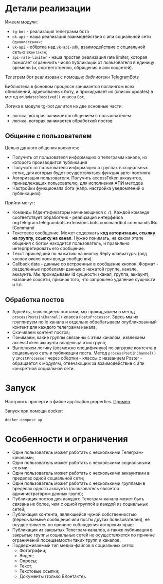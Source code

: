 # Детали реализации

Имеем модули:

* `tg-bot` - реализация телеграмм бота
* `ok-api` - наша реализация взаимодействия с апи социальной сети `Одноклассники`;
* `vk-api` - обёртка над `vk-api-sdk`, взаимодействие с социальной сетью `ВКонтакте`;
* `api-rate-limiter` - наша простая реализация rate limiter, которая помогает ограничить число публикаций от
  пользователя в единицу времени (и, соответственно, обращения к апи соцсетей).

Телеграм бот реализован с помощью библиотеки [TelegramBots](https://github.com/rubenlagus/TelegramBots)

Библиотека в фоновом процессе занимается поллингом всех обновлений, адресованных боту, и прокидывает их (список updates)
в метод `onUpdatesReceived()` класса `Bot`.

Логика в модуле tg-bot делится на две основные части:

* логика, которая занимается общением с пользователем
* логика, которая занимается обработкой постов

## Общение с пользователем

Целью данного общения являются:

* Получить от пользователя информацию о телеграмм канале, из которого производится публикация
* Получить от пользователя информацию о группах в социальных сетях, для которых будет осуществляться функция
  авто-постинга
* Авторизация пользователя. Получить accessToken аккаунтов, принадлежащих пользователю, для исполнения АПИ методов
* Настройки функционала бота (напр. настройка уведомлений о публикациях)

Прийти могут:

- Команды (Идентификаторы начинающиеся с `/`). Каждой команде соответствует обработчик - реализация интерфейса
  org.telegram.telegrambots.extensions.bots.commandbot.commands.IBotCommand
- Текстовое сообщение. Может содержать **код авторизации, ссылку на группу, ссылку на канал**. Нужно понимать, на каком
  этапе общения с ботом находится пользователь, и правильно интерпретировать его сообщение.
- Tекст пришедший по нажатию на кнопку Reply клавиатуры (ряд кнопок около поля ввода сообщения).
- Callback data - данные со встроенных в сообщение кнопок. Формат - разделённые пробелами данные о нажатой группе,
  канале, аккаунте. Мы прокидываем id сущности (канал, группа, аккаунт), название соцсети, признак того, что запрошено
  удаление сущности и т.п.

## Обработка постов

* Адпейты, являющиеся постами, мы прокидываем в метод `processPostsInChannel()` класса `PostsProcessor`. Здесь мы их
  группируем по id канала и отдельно обрабатываем опубликованный контент для каждого телеграмм канала;
* Скачиваем контент постов;
* Понимаем, какие группы связанны с этим каналом, извлекаем accessToken аккаунта владельца этих групп;
* Выполняем логику (возможно специфичную) по загрузке контента в социальную сеть и публикации поста.
  Метод `processPostInChannel()` у `IPostProcessor` через обёртки - классы с названием Poster - обращается к модулям,
  отвечающим за взаимодействие с апи конкретной социальной сети.

# Запуск

Настроить проперти в файле application.properties. [Пример](application.properties.demo)

Запуск при помощи docker:

```
docker-compose up
```

# Особенности и ограничения

* Один пользователь может работать с несколькими Телеграм-каналами;
* Один пользователь может работать с несколькими социальными сетями;
* Один пользователь может работать с несколькими аккаунтами в пределах одной социальной сети;
* Один пользователь может работать с несколькими группами в пределах одного аккаунта (пользователь является
  администратором данных групп);
* Публикация постов для каждого Телеграм-канала может быть связана не более, чем с одной группой в каждой из социальных
  сетей;
* Публикация контента, являющейся чужой собственностью (пересылаемые сообщения или посты других пользователей), не
  осуществляется по причине соблюдения авторских прав;
* Публикация из закрытых Телеграм-каналов, а также публикация в закрытые группы социальных сетей не осуществляется по
  причине ограничений посещаемости таких групп и каналов.
* Поддерживаемый тип медиа-файлов в социальных сетях:
    * Фотографии;
    * Видео;
    * Опросы;
    * Текст;
    * Текстовые ссылки;
    * Документы (только ВКонтакте).





